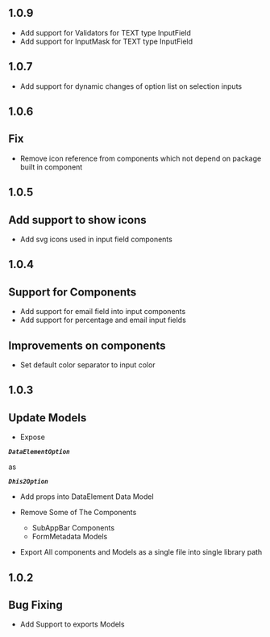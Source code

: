 

## 1.0.9

- Add support for Validators for TEXT type InputField
- Add support for InputMask for TEXT type InputField

## 1.0.7

- Add support for dynamic changes of option list on selection inputs

## 1.0.6

## Fix

- Remove icon reference from components which not depend on package built in component

## 1.0.5

## Add support to show icons

- Add svg icons used in input field components

## 1.0.4

## Support for Components

- Add support for email field into input components
- Add support for percentage and email input fields

## Improvements on components

- Set default color separator to input color

## 1.0.3

## Update Models

- Expose <b><i>

```
DataElementOption
```

</i></b> as <b><i>

```
Dhis2Option

```

</i></b>

- Add props into DataElement Data Model
- Remove Some of The Components

  - SubAppBar Components
  - FormMetadata Models

- Export All components and Models as a single file into single library path

## 1.0.2

## Bug Fixing

- Add Support to exports Models
